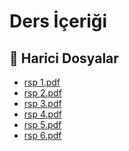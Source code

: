 # Ders İçeriği


<!--Index-->

## 📂 Harici Dosyalar

- [rsp 1.pdf](./rsp%201.pdf)
- [rsp 2.pdf](./rsp%202.pdf)
- [rsp 3.pdf](./rsp%203.pdf)
- [rsp 4.pdf](./rsp%204.pdf)
- [rsp 5.pdf](./rsp%205.pdf)
- [rsp 6.pdf](./rsp%206.pdf)


<!--Index-->

